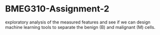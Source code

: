 # BMEG310-Assignment-2
exploratory analysis of the measured features and see if we can design machine learning tools to separate the benign (B) and malignant (M) cells. 
